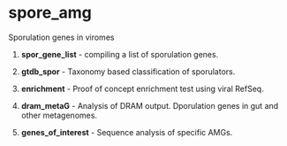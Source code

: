 # spore_amg
Sporulation genes in viromes

1. **spor_gene_list** - compiling a list of sporulation genes. 

2. **gtdb_spor** - Taxonomy based classification of sporulators. 

3. **enrichment** - Proof of concept enrichment test using viral RefSeq.

4. **dram_metaG** - Analysis of DRAM output. Dporulation genes in gut and other metagenomes.

5. **genes_of_interest** - Sequence analysis of specific AMGs.

